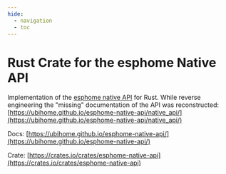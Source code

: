 ```yaml
---
hide:
  - navigation
  - toc
---
```


# Rust Crate for the esphome Native API

Implementation of the [esphome native API](https://esphome.io/components/api.html) for Rust.
While reverse engineering the "missing" documentation of the API was reconstructed: [https://ubihome.github.io/esphome-native-api/native_api/](https://ubihome.github.io/esphome-native-api/native_api/)

Docs: [https://ubihome.github.io/esphome-native-api/](https://ubihome.github.io/esphome-native-api/)

Crate: [https://crates.io/crates/esphome-native-api](https://crates.io/crates/esphome-native-api)

